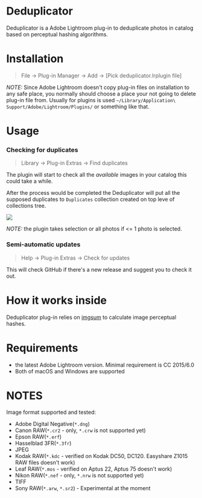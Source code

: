 # Deduplicator

Deduplicator is a Adobe Lightroom plug-in to deduplicate photos in catalog based
on perceptual hashing algorithms.

# Installation

> File -> Plug-in Manager -> Add -> [Pick deduplicator.lrplugin file]

*NOTE:* Since Adobe Lightroom doesn't copy plug-in files on installation to any safe place, you normally should choose a place your not going to delete plug-in file from.
Usually for plugins is used `~/Library/Application\ Support/Adobe/Lightroom/Plugins/` or something like that.

# Usage

### Checking for duplicates

> Library -> Plug-in Extras -> Find duplicates

The plugin will start to check all the *available* images in your catalog this could take a while.

After the process would be completed the Deduplicator will put all the supposed duplicates to `Duplicates` collection created on top leve of collections tree.

![](https://raw.githubusercontent.com/teran/deduplicator/master/docs/static/images/collections-screenshot.png)

*NOTE:* the plugin takes selection or all photos if <= 1 photo is selected.

### Semi-automatic updates

> Help -> Plug-in Extras -> Check for updates

This will check GitHub if there's a new release and suggest you to check it out.

# How it works inside

Deduplicator plug-in relies on [imgsum](https://github.com/teran/imgsum) to calculate
image perceptual hashes.

# Requirements

 * the latest Adobe Lightroom version. Minimal requirement is CC 2015/6.0
 * Both of macOS and Windows are supported

# NOTES

Image format supported and tested:
* Adobe Digital Negative(`*.dng`)
* Canon RAW(`*.cr2` - only, `*.crw` is not supported yet)
* Epson RAW(`*.erf`)
* Hasselblad 3FR(`*.3fr`)
* JPEG
* Kodak RAW(`*.kdc` - verified on Kodak DC50, DC120. Easyshare Z1015 RAW files doesn't work)
* Leaf RAW(`*.mos` - verified on Aptus 22, Aptus 75 doesn't work)
* Nikon RAW(`*.nef` - only, `*.nrw` is not supported yet)
* TIFF
* Sony RAW(`*.arw`, `*.sr2`) - Experimental at the moment
